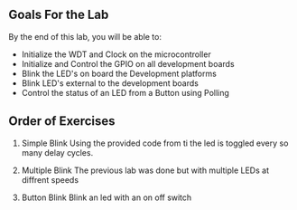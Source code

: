 

## Goals For the Lab
By the end of this lab, you will be able to:
* Initialize the WDT and Clock on the microcontroller
* Initialize and Control the GPIO on all development boards
* Blink the LED's on board the Development platforms
* Blink LED's external to the development boards
* Control the status of an LED from a Button using Polling


## Order of Exercises
1. Simple Blink
Using the provided code from ti the led is toggled every so many delay cycles.

2. Multiple Blink
The previous lab was done but with multiple LEDs at diffrent speeds


3. Button Blink
Blink an led with an on off switch



